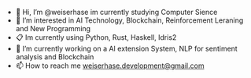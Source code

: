 - 👋 Hi, I’m @weiserhase im currently studying Computer Sience
- 👀 I’m interested in AI Technology, Blockchain, Reinforcement Leraning and New Programming 
- 📋 Im currently using Python, Rust, Haskell, Idris2
- 💞️ I’m currently working on a AI extension System, NLP for sentiment analysis and Blockchain
- 📫 How to reach me weiserhase.development@gmail.com

<!---
weiserhase/weiserhase is a ✨ special ✨ repository because its `README.md` (this file) appears on your GitHub profile.
You can click the Preview link to take a look at your changes.
--->
